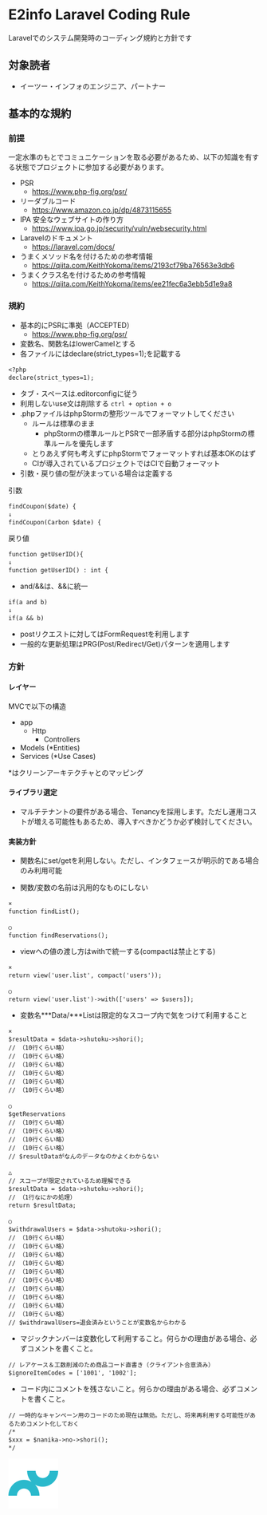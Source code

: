 # E2info Laravel Coding Rule

Laravelでのシステム開発時のコーディング規約と方針です

## 対象読者

* イーツー・インフォのエンジニア、パートナー

## 基本的な規約

### 前提

一定水準のもとでコミュニケーションを取る必要があるため、以下の知識を有する状態でプロジェクトに参加する必要があります。

* PSR
    * https://www.php-fig.org/psr/ 
* リーダブルコード
    * https://www.amazon.co.jp/dp/4873115655
* IPA 安全なウェブサイトの作り方
    * https://www.ipa.go.jp/security/vuln/websecurity.html
* Laravelのドキュメント
    * https://laravel.com/docs/
* うまくメソッド名を付けるための参考情報
   * https://qiita.com/KeithYokoma/items/2193cf79ba76563e3db6
* うまくクラス名を付けるための参考情報
   * https://qiita.com/KeithYokoma/items/ee21fec6a3ebb5d1e9a8

### 規約

* 基本的にPSRに準拠（ACCEPTED）
    * https://www.php-fig.org/psr/ 
* 変数名、関数名はlowerCamelとする
* 各ファイルにはdeclare(strict_types=1);を記載する

```
<?php
declare(strict_types=1);
```

* タブ・スペースは.editorconfigに従う
* 利用しないuse文は削除する ```ctrl + option + o```
* .phpファイルはphpStormの整形ツールでフォーマットしてください
    * ルールは標準のまま
        * phpStormの標準ルールとPSRで一部矛盾する部分はphpStormの標準ルールを優先します
    * とりあえず何も考えずにphpStormでフォーマットすれば基本OKのはず
    * CIが導入されているプロジェクトではCIで自動フォーマット
* 引数・戻り値の型が決まっている場合は定義する

引数
```
findCoupon($date) {
↓
findCoupon(Carbon $date) {
```

戻り値

```
function getUserID(){
↓
function getUserID() : int {
```

* and/&&は、&&に統一

```
if(a and b)
↓
if(a && b)
```

* postリクエストに対してはFormRequestを利用します
* 一般的な更新処理はPRG(Post/Redirect/Get)パターンを適用します


### 方針

#### レイヤー

MVCで以下の構造

* app
    * Http
        * Controllers
* Models (*Entities)
* Services (*Use Cases)

*はクリーンアーキテクチャとのマッピング

#### ライブラリ選定

* マルチテナントの要件がある場合、Tenancyを採用します。ただし運用コストが増える可能性もあるため、導入すべきかどうか必ず検討してください。

#### 実装方針

* 関数名にset/getを利用しない。ただし、インタフェースが明示的である場合のみ利用可能

* 関数/変数の名前は汎用的なものにしない

```
×
function findList();

○
function findReservations();
```

* viewへの値の渡し方はwithで統一する(compactは禁止とする)

```
×
return view('user.list', compact('users'));

○
return view('user.list')->with(['users' => $users]);
```

* 変数名***Data/***Listは限定的なスコープ内で気をつけて利用すること

```
×
$resultData = $data->shutoku->shori();
// （10行くらい略）
// （10行くらい略）
// （10行くらい略）
// （10行くらい略）
// （10行くらい略）
// （10行くらい略）

○
$getReservations
// （10行くらい略）
// （10行くらい略）
// （10行くらい略）
// （10行くらい略）
// $resultDataがなんのデータなのかよくわからない

△
// スコープが限定されているため理解できる
$resultData = $data->shutoku->shori();
// （1行なにかの処理）
return $resultData;

○
$withdrawalUsers = $data->shutoku->shori();
// （10行くらい略）
// （10行くらい略）
// （10行くらい略）
// （10行くらい略）
// （10行くらい略）
// （10行くらい略）
// （10行くらい略）
// （10行くらい略）
// （10行くらい略）
// （10行くらい略）
// $withdrawalUsers=退会済みということが変数名からわかる
```

* マジックナンバーは変数化して利用すること。何らかの理由がある場合、必ずコメントを書くこと。

```
// レアケース＆工数削減のため商品コード直書き（クライアント合意済み）
$ignoreItemCodes = ['1001', '1002'];
```

* コード内にコメントを残さないこと。何らかの理由がある場合、必ずコメントを書くこと。

```
// 一時的なキャンペーン用のコードのため現在は無効。ただし、将来再利用する可能性があるためコメント化しておく
/*
$xxx = $nanika->no->shori();
*/
```

![イーツー・インフォロゴ](https://raw.githubusercontent.com/e2info/e2info-warehouse/master/images/logo/logo100x100_transparent.png)
